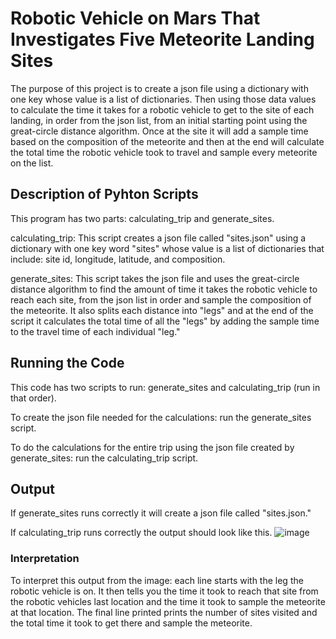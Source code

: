 # Robotic Vehicle on Mars That Investigates Five Meteorite Landing Sites
The purpose of this project is to create a json file using a dictionary with one key whose value is a list of dictionaries. Then using those data values to calculate the 
time it takes for a robotic vehicle to get to the site of each landing, in order from the json list, from an initial starting point using the great-circle distance 
algorithm. Once at the site it will add a sample time based on the composition of the meteorite and then at the end will calculate the total time the robotic vehicle took
to travel and sample every meteorite on the list.

## Description of Pyhton Scripts 
This program has two parts: calculating_trip and generate_sites. 

calculating_trip: 
This script creates a json file called "sites.json" using a dictionary with one key word "sites" whose value is a list of dictionaries that include: site id, longitude,
latitude, and composition. 

generate_sites: This script takes the json file and uses the great-circle distance algorithm to find the amount of time it takes the robotic vehicle to reach each site, 
from the json list in order and sample the composition of the meteorite. It also splits each distance into "legs" and at the end of the script it calculates the total 
time of all the "legs" by adding the sample time to the travel time of each individual "leg."

## Running the Code
This code has two scripts to run: generate_sites and calculating_trip (run in that order). 

To create the json file needed for the calculations: run the generate_sites script.

To do the calculations for the entire trip using the json file created by generate_sites: run the calculating_trip script.

## Output 
If generate_sites runs correctly it will create a json file called "sites.json."

If calculating_trip runs correctly the output should look like this. 
![image](https://user-images.githubusercontent.com/122917623/215623585-e00c5add-b519-4f62-8ea9-16f4d5f172f8.png)

### Interpretation
To interpret this output from the image: each line starts with the leg the robotic vehicle is on. It then tells you the time it took to reach that site from the robotic
vehicles last location and the time it took to sample the meteorite at that location. The final line printed prints the number of sites visited and the total time it took
to get there and sample the meteorite.

